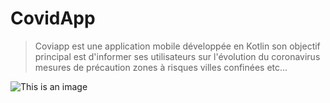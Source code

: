 # CovidApp

> Coviapp est une application mobile développée en Kotlin
> son objectif principal est d'informer ses utilisateurs sur l'évolution
> du coronavirus
> mesures de précaution
> zones à risques
> villes confinées etc...

 ![This is an image](https://www.jeuneafrique.com/medias/2020/02/07/42718hr_-e1581116256899-592x296-1581438342.jpg)
